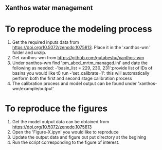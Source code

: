 ## Xanthos water management
# To reproduce the modeling process
1. Get the required inputs data from https://doi.org/10.5072/zenodo.1075813. Place it in the 'xanthos-wm' folder and unzip.
2. Get xanthos-wm from https://github.com/gutabeshu/xanthos-wm
3. Under xanthos-wm find 'pm_abcd_mrtm_managed.ini' and date the following as needed:
        -'basin_list = 229, 230, 231':provide list of IDs of basins you would like t0 run
        -'set_calibrate=1': this will automatically perform both the first and second stage calibration process
4. The calibration process and model output can be found under 'xanthos-wm/example/output'

# To reproduce the figures
1. Get the model output data can be obtained from https://doi.org/10.5072/zenodo.1075813
2. Open the 'Figure-X.ipyn' you would like to reproduce
3. Update the output data and figure out put directory at the begining
4. Run the script corresponding to the figure of interest.
